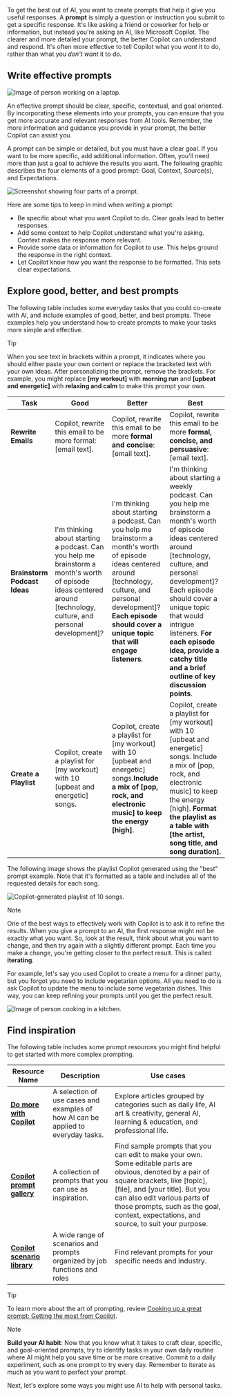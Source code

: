 To get the best out of AI, you want to create prompts that help it give you useful responses. A **prompt** is simply a question or instruction you submit to get a specific response. It's like asking a friend or coworker for help or information, but instead you're asking an AI, like Microsoft Copilot. The clearer and more detailed your prompt, the better Copilot can understand and respond. It's often more effective to tell Copilot what you *want* it to do, rather than what you *don't want* it to do.

## Write effective prompts

![Image of person working on a laptop.](../media/03-write-prompt.jpg)

An effective prompt should be clear, specific, contextual, and goal oriented. By incorporating these elements into your prompts, you can ensure that you get more accurate and relevant responses from AI tools. Remember, the more information and guidance you provide in your prompt, the better Copilot can assist you.

A prompt can be simple or detailed, but you must have a clear goal. If you want to be more specific, add additional information. Often, you'll need more than just a goal to achieve the results you want. The following graphic describes the four elements of a good prompt: Goal, Context, Source(s), and Expectations.

![Screenshot showing four parts of a prompt.](../media/03-copilot-prompt-parts.png)

Here are some tips to keep in mind when writing a prompt:

- Be specific about what you want Copilot to do. Clear goals lead to better responses.
- Add some context to help Copilot understand what you're asking. Context makes the response more relevant.
- Provide some data or information for Copilot to use. This helps ground the response in the right context.
- Let Copilot know how you want the response to be formatted. This sets clear expectations.

## Explore good, better, and best prompts

The following table includes some everyday tasks that you could co-create with AI, and include examples of good, better, and best prompts. These examples help you understand how to create prompts to make your tasks more simple and effective.

> [!TIP]
> When you see text in brackets within a prompt, it indicates where you should either paste your own content or replace the bracketed text with your own ideas. After personalizing the prompt, remove the brackets. For example, you might replace **[my workout]** with **morning run** and **[upbeat and energetic]** with **relaxing and calm** to make this prompt your own.

| **Task** | **Good** | **Better** | **Best** |
|----------------|------|--------|------|
| **Rewrite Emails** | Copilot, rewrite this email to be more formal: [email text]. | Copilot, rewrite this email to be more **formal and concise**: [email text]. | Copilot, rewrite this email to be more **formal, concise, and persuasive**: [email text]. |
| **Brainstorm Podcast Ideas** | I'm thinking about starting a podcast. Can you help me brainstorm a month's worth of episode ideas centered around [technology, culture, and personal development]? | I'm thinking about starting a podcast. Can you help me brainstorm a month's worth of episode ideas centered around [technology, culture, and personal development]? **Each episode should cover a unique topic that will engage listeners**. | I'm thinking about starting a weekly podcast. Can you help me brainstorm a month's worth of episode ideas centered around [technology, culture, and personal development]? Each episode should cover a unique topic that would intrigue listeners. **For each episode idea, provide a catchy title and a brief outline of key discussion points**. |
| **Create a Playlist** | Copilot, create a playlist for [my workout] with 10 [upbeat and energetic] songs. | Copilot, create a playlist for [my workout] with 10 [upbeat and energetic] songs.**Include a mix of [pop, rock, and electronic music] to keep the energy [high].**| Copilot, create a playlist for [my workout] with 10 [upbeat and energetic] songs. Include a mix of [pop, rock, and electronic music] to keep the energy [high]. **Format the playlist as a table with [the artist, song title, and song duration].** |

The following image shows the playlist Copilot generated using the "best" prompt example. Note that it's formatted as a table and includes all of the requested details for each song.  

![Copilot-generated playlist of 10 songs.](../media/03-playlist.jpg)

> [!NOTE]
> One of the best ways to effectively work with Copilot is to ask it to refine the results. When you give a prompt to an AI, the first response might not be exactly what you want. So, look at the result, think about what you want to change, and then try again with a slightly different prompt. Each time you make a change, you're getting closer to the perfect result. This is called **iterating**.
>
> For example, let's say you used Copilot to create a menu for a dinner party, but you forgot you need to include vegetarian options. All you need to do is ask Copilot to update the menu to include some vegetarian dishes. This way, you can keep refining your prompts until you get the perfect result.
>
> ![Image of person cooking in a kitchen.](../media/03-food.jpg)

## Find inspiration

The following table includes some prompt resources you might find helpful to get started with more complex prompting.

| Resource Name | Description | Use cases  |
|--|--|--|
| **[Do more with Copilot](https://www.microsoft.com/microsoft-copilot/for-individuals/do-more-with-ai?azure-portal=true)** | A selection of use cases and examples of how AI can be applied to everyday tasks. | Explore articles grouped by categories such as daily life, AI art & creativity, general AI, learning & education, and professional life. |
| **[Copilot prompt gallery](https://copilot.cloud.microsoft/prompts?azure-portal=true)** | A collection of prompts that you can use as inspiration. | Find sample prompts that you can edit to make your own. Some editable parts are obvious, denoted by a pair of square brackets, like [topic], [file], and [your title]. But you can also edit various parts of those prompts, such as the goal, context, expectations, and source, to suit your purpose. |
| **[Copilot scenario library](https://adoption.microsoft.com/copilot-scenario-library?azure-portal=true)** | A wide range of scenarios and prompts organized by job functions and roles | Find relevant prompts for your specific needs and industry. |

> [!TIP]
> To learn more about the art of prompting, review [Cooking up a great prompt: Getting the most from Copilot](https://support.microsoft.com/topic/cooking-up-a-great-prompt-getting-the-most-from-copilot-7b614306-d5aa-4b62-8509-e46674a29165?ocid=PromptGallery_SMC_Article_GetTips?azure-portal=true).

> [!NOTE]
> **Build your AI habit**:
> Now that you know what it takes to craft clear, specific, and goal-oriented prompts, try to identify tasks in your own daily routine where AI might help you save time or be more creative. Commit to a daily experiment, such as one prompt to try every day. Remember to iterate as much as you want to perfect your prompt.

Next, let's explore some ways you might use AI to help with personal tasks.

